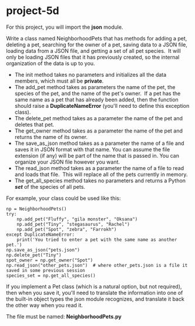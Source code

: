 # project-5d

For this project, you will import the **json** module.

Write a class named NeighborhoodPets that has methods for adding a pet, deleting a pet, searching for the owner of a pet, saving data to a JSON file, loading data from a JSON file, and getting a set of all pet species.  It will only be loading JSON files that it has previously created, so the internal organization of the data is up to you.
* The init method takes no parameters and initializes all the data members, which must all be **private**.
* The add_pet method takes as parameters the name of the pet, the species of the pet, and the name of the pet's owner.  If a pet has the same name as a pet that has already been added, then the function should raise a **DuplicateNameError** (you'll need to define this exception class).
* The delete_pet method takes as a parameter the name of the pet and deletes that pet.
* The get_owner method takes as a parameter the name of the pet and returns the name of its owner.
* The save_as_json method takes as a parameter the name of a file and saves it in JSON format with that name.  You can assume the file extension (if any) will be part of the name that is passed in. You can organize your JSON file however you want.
* The read_json method takes as a parameter the name of a file to read and loads that file.  This will replace all of the pets currently in memory.
* The get_all_species method takes no parameters and returns a Python ***set*** of the species of all pets.

For example, your class could be used like this:
```
np = NeighborhoodPets()
try:
    np.add_pet("Fluffy", "gila monster", "Oksana")
    np.add_pet("Tiny", "stegasaurus", "Rachel")
    np.add_pet("Spot", "zebra", "Farrokh")
except DuplicateNameError:
    print('You tried to enter a pet with the same name as another pet.')
np.save_as_json("pets.json")
np.delete_pet("Tiny")
spot_owner = np.get_owner("Spot")
np.read_json("other_pets.json")  # where other_pets.json is a file it saved in some previous session
species_set = np.get_all_species()
```

If you implement a Pet class (which is a natural option, but not required), then when you save it, you'll need to translate the information into one of the built-in object types the json module recognizes, and translate it back the other way when you read it.

The file must be named: **NeighborhoodPets.py**

